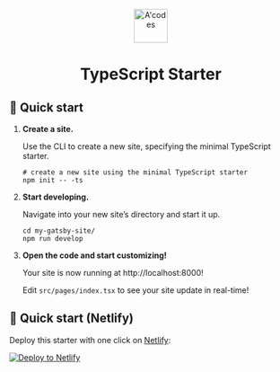 <p align="center">
  <a href="https://acodes.my.id/?utm_source=starter&utm_medium=readme&utm_campaign=minimal-starter-ts">
    <img alt="A'codes" src="https://files.catbox.moe/igsvzf.jpg" width="60" />
  </a>
</p>
<h1 align="center">
  TypeScript Starter
</h1>

## 🚀 Quick start

1.  **Create a site.**

    Use the CLI to create a new site, specifying the minimal TypeScript starter.

    ```shell
    # create a new site using the minimal TypeScript starter
    npm init -- -ts
    ```

2.  **Start developing.**

    Navigate into your new site’s directory and start it up.

    ```shell
    cd my-gatsby-site/
    npm run develop
    ```

3.  **Open the code and start customizing!**

    Your site is now running at http://localhost:8000!

    Edit `src/pages/index.tsx` to see your site update in real-time!

## 🚀 Quick start (Netlify)

Deploy this starter with one click on [Netlify](https://app.netlify.com/signup):

[<img src="https://www.netlify.com/img/deploy/button.svg" alt="Deploy to Netlify" />](https://app.netlify.com/start/deploy?repository=https://github.com/gatsbyjs/gatsby-starter-minimal-ts)
